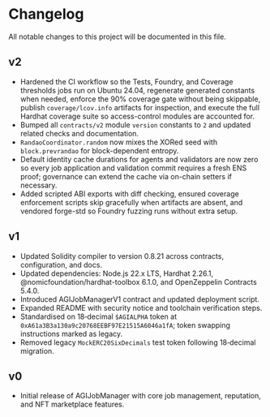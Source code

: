 # Changelog

All notable changes to this project will be documented in this file.

## v2

- Hardened the CI workflow so the Tests, Foundry, and Coverage thresholds jobs run on Ubuntu 24.04, regenerate generated constants when needed, enforce the 90% coverage gate without being skippable, publish `coverage/lcov.info` artifacts for inspection, and execute the full Hardhat coverage suite so access-control modules are accounted for.
- Bumped all `contracts/v2` module `version` constants to `2` and updated related checks and documentation.
- `RandaoCoordinator.random` now mixes the XORed seed with `block.prevrandao` for block-dependent entropy.
- Default identity cache durations for agents and validators are now zero so every job application and validation commit requires a fresh ENS proof; governance can extend the cache via on-chain setters if necessary.
- Added scripted ABI exports with diff checking, ensured coverage enforcement scripts skip gracefully when artifacts are absent, and vendored forge-std so Foundry fuzzing runs without extra setup.

## v1

- Updated Solidity compiler to version 0.8.21 across contracts, configuration, and docs.
- Updated dependencies: Node.js 22.x LTS, Hardhat 2.26.1, @nomicfoundation/hardhat-toolbox 6.1.0, and OpenZeppelin Contracts 5.4.0.
- Introduced AGIJobManagerV1 contract and updated deployment script.
- Expanded README with security notice and toolchain verification steps.
- Standardised on 18‑decimal `$AGIALPHA` token at `0xA61a3B3a130a9c20768EEBF97E21515A6046a1fA`; token swapping instructions marked as legacy.
- Removed legacy `MockERC20SixDecimals` test token following 18‑decimal migration.

## v0

- Initial release of AGIJobManager with core job management, reputation, and NFT marketplace features.
